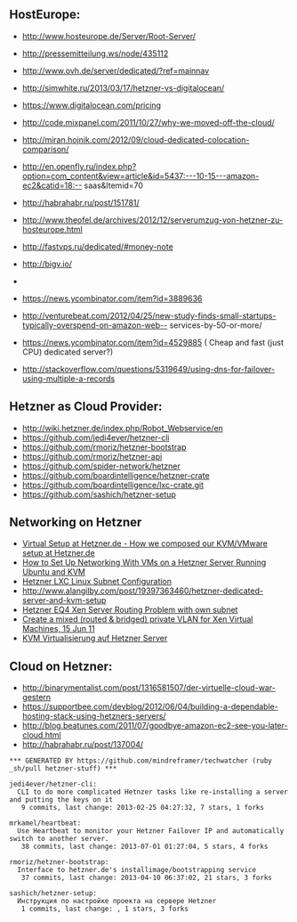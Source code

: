 

## HostEurope:
  - http://www.hosteurope.de/Server/Root-Server/
  - http://pressemitteilung.ws/node/435112



  - http://www.ovh.de/server/dedicated/?ref=mainnav
  - http://simwhite.ru/2013/03/17/hetzner-vs-digitalocean/
  - https://www.digitalocean.com/pricing
  - http://code.mixpanel.com/2011/10/27/why-we-moved-off-the-cloud/
  - http://miran.hojnik.com/2012/09/cloud-dedicated-colocation-comparison/
  - http://en.openfly.ru/index.php?option=com_content&view=article&id=5437:---10-15---amazon-ec2&catid=18:-- saas&Itemid=70
  - http://habrahabr.ru/post/151781/
  - http://www.theofel.de/archives/2012/12/serverumzug-von-hetzner-zu-hosteurope.html
  - http://fastvps.ru/dedicated/#money-note
  - http://bigv.io/
  -
  - https://news.ycombinator.com/item?id=3889636
  - http://venturebeat.com/2012/04/25/new-study-finds-small-startups-typically-overspend-on-amazon-web-- services-by-50-or-more/
  - https://news.ycombinator.com/item?id=4529885 ( Cheap and fast (just CPU) dedicated server?)
  - http://stackoverflow.com/questions/5319649/using-dns-for-failover-using-multiple-a-records




## Hetzner as Cloud Provider:
  - http://wiki.hetzner.de/index.php/Robot_Webservice/en
  - https://github.com/jedi4ever/hetzner-cli
  - https://github.com/rmoriz/hetzner-bootstrap
  - https://github.com/rmoriz/hetzner-api
  - https://github.com/spider-network/hetzner
  - https://github.com/boardintelligence/hetzner-crate
  - https://github.com/boardintelligence/lxc-crate.git
  - https://github.com/sashich/hetzner-setup



## Networking on Hetzner
  - [Virtual Setup at Hetzner.de - How we composed our KVM/VMware setup at Hetzner.de](http://www.compa.nl/hetznervmware/)
  - [How to Set Up Networking With VMs on a Hetzner Server Running Ubuntu and KVM](http://www.lukaszielinski.de/blog/posts/2012/07/03/hetzner-server-vm-network-config/)
  - [Hetzner LXC Linux Subnet Configuration](http://www.jotschi.de/Technik/2012/04/17/hetzner-lxc-linux-subnet-configuration.html)
  - http://www.alangilby.com/post/19397363460/hetzner-dedicated-server-and-kvm-setup
  - [Hetzner EQ4 Xen Server Routing Problem with own subnet](http://www.spamcollect.com/archives/101)
  - [Create a mixed (routed & bridged) private VLAN for Xen Virtual Machines, 15 Jun 11](http://tipstricks.itmatrix.eu/?p=681)
  - [KVM Virtualisierung auf Hetzner Server](http://www.mhampicke.de/artikel/view/2)




## Cloud on Hetzner:
  - http://binarymentalist.com/post/1316581507/der-virtuelle-cloud-war-gestern
  - https://supportbee.com/devblog/2012/06/04/building-a-dependable-hosting-stack-using-hetzners-servers/
  - http://blog.beatunes.com/2011/07/goodbye-amazon-ec2-see-you-later-cloud.html
  - http://habrahabr.ru/post/137004/

<!-- PROJECTS_LIST_START -->
    *** GENERATED BY https://github.com/mindreframer/techwatcher (ruby _sh/pull hetzner-stuff) *** 

    jedi4ever/hetzner-cli:
      CLI to do more complicated Hetnzer tasks like re-installing a server and putting the keys on it
       9 commits, last change: 2013-02-25 04:27:32, 7 stars, 1 forks

    mrkamel/heartbeat:
      Use Heartbeat to monitor your Hetzner Failover IP and automatically switch to another server.
       38 commits, last change: 2013-07-01 01:27:04, 5 stars, 4 forks

    rmoriz/hetzner-bootstrap:
      Interface to hetzner.de's installimage/bootstrapping service
       37 commits, last change: 2013-04-10 06:37:02, 21 stars, 3 forks

    sashich/hetzner-setup:
      Инструкция по настройке проекта на сервере Hetzner
       1 commits, last change: , 1 stars, 3 forks
<!-- PROJECTS_LIST_END -->
